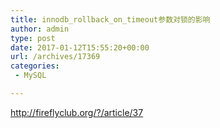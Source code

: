 ```yaml
---
title: innodb_rollback_on_timeout参数对锁的影响
author: admin
type: post
date: 2017-01-12T15:55:20+00:00
url: /archives/17369
categories:
 - MySQL

---
```

http://fireflyclub.org/?/article/37